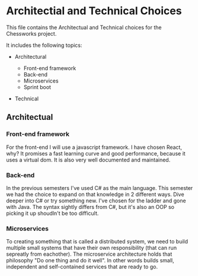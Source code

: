 # Architectial and Technical Choices

This file contains the Architectual and Technical choices for the Chessworks project.

It includes the following topics:

- Architectural
  - Front-end framework
  - Back-end 
  - Microservices
  - Sprint boot
 
- Technical



## Architectual
### Front-end framework
For the front-end I will use a javascript framework. I have chosen React, why? It promises a fast learning curve and good performance, because it uses a virtual dom. It is also very well documented and maintained.

### Back-end
In the previous semesters I've used C# as the main language. This semester we had the choice to expand on that knowledge in 2 different ways. Dive deeper into C# or try something new. I've chosen for the ladder and gone with Java. The syntax sightly differs from C#, but it's also an OOP so picking it up shoudln't be too difficult.

### Microservices
To creating something that is called a distributed system, we need to build multiple small systems that have their own responsibility (that can run sepreatly from eachother). The microservice architecture holds that philosophy "Do one thing and do it well". In other words builds small, independent and self-contained services that are ready to go.
